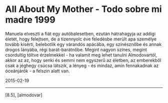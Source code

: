 # All About My Mother - Todo sobre mi madre 1999

Manuela elveszti a fiát egy autóbalesetben, ezután hátrahagyja az addigi életét, hogy felejtsen, de a tizennyolc éve feledésbe merült apa személye tovább kísérti, belebotlik egy várandós apácába, egy színésznőbe és annak drogos lányába, régi barát-barátnőbe. Megint nagyon színes, megint csordultig töltve érzelmekkel - ha valamit meg lehet tanulni Almodovartól, akkor az az, hogy senki és semmi nem egyszerű az életben, az emberekből csak a jéghegy csúcsa látszik, a lényeg - és mindaz, amin fennakadnak az óceánjárók - a felszín alatt van.

2015-02-19 

----

[8.5], [almodovar]
